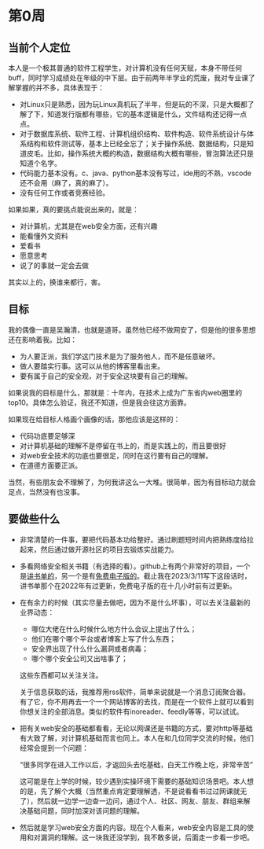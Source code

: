 # 第0周

## **当前个人定位**

本人是一个极其普通的软件工程学生，对计算机没有任何天赋，本身不带任何buff，同时学习成绩处在年级的中下层。由于前两年半学业的荒废，我对专业课了解掌握的并不多，具体表现于：

- 对Linux只是熟悉，因为玩Linux真机玩了半年，但是玩的不深，只是大概都了解了下，知道发行版都有哪些，它的基本逻辑是什么，文件结构还记得一点点。
- 对于数据库系统、软件工程、计算机组织结构、软件构造、软件系统设计与体系结构和软件测试等，基本上已经全忘了；关于操作系统、数据结构，只是知道皮毛。比如，操作系统大概的构造，数据结构大概有哪些，冒泡算法还只是知道个名字。
- 代码能力基本没有。c、java、python基本没有写过，ide用的不熟，vscode还不会用（麻了，真的麻了）。
- 没有任何工作或者竞赛经验。

如果如果，真的要挑点能说出来的，就是：

- 对计算机，尤其是在web安全方面，还有兴趣
- 能看懂外文资料
- 爱看书
- 愿意思考
- 说了的事就一定会去做

其实以上的，换谁来都行，害。

## **目标**

我的偶像一直是吴瀚清，也就是道哥。虽然他已经不做网安了，但是他的很多思想还在影响着我。比如：

- 为人要正派，我们学这门技术是为了服务他人，而不是任意破坏。
- 做人要踏实行事。这可以从他的博客里看出来。
- 要有属于自己的安全观，对于安全这块要有自己的理解。

如果说我的目标是什么，那就是：十年内，在技术上成为广东省内web圈里的top10。具体怎么验证，我还不知道，但是我会往这方面靠。

如果现在给目标人格画个画像的话，那他应该是这样的：

- 代码功底要足够深
- 对计算机基础的理解不是停留在书上的，而是实践上的，而且要很好
- 对web安全技术的功底也要很足，同时在这行要有自己的理解。
- 在道德方面要正派。

当然，有些朋友会不理解了，为何我讲这么一大堆。很简单，因为有目标动力就会足点，当然没有也没事。

## 要做些什么

- 非常清楚的一件事，要把代码基本功给整好。通过刷题短时间内把熟练度给拉起来，然后通过做开源社区的项目去锻炼实战能力。

- 多看网络安全相关书籍（有选择的看）。github上有两个非常好的项目，一个是[讲书单的]([]())，另一个是有[免费电子版的]([]())。截止我在2023/3/11写下这段话时，讲书单那个在2022年有过更新，免费电子版的在十几小时前有过更新。

- 在有余力的时候（其实尽量去做吧，因为不是什么坏事），可以去关注最新的业界动态：

  - 哪位大佬在什么时候什么地方什么会议上提出了什么；
  - 他们在哪个哪个平台或者博客上写了什么东西；
  - 安全界出现了什么什么漏洞或者病毒；
  - 哪个哪个安全公司又出啥事了；

  这些东西都可以关注关注。

  关于信息获取的话，我推荐用rss软件，简单来说就是一个消息订阅聚合器。有了它，你不用再去一个一个网站博客的去找，而是在一个软件上就可以看到你想关注的全部消息。类似的软件有inoreader、feedly等等，可以试试。

- 把有关web安全的基础都看看，无论以网课还是书籍的方式，要对http等基础有大致了解，对计算机基础而言也同上。本人在和几位同学交流的时候，他们经常会提到一个问题：

  “很多同学在进入工作以后，才返回头去吃基础，白天工作晚上吃，非常辛苦”

  这可能是在上学的时候，较少遇到实操环境下需要的基础知识场景吧。本人想的是，先了解个大概（当然重点肯定要理解透，不是说看看书过过网课就无了），然后就一边学一边查一边问，通过个人、社区、网友、朋友、群组来解决基础问题，同时加深对该问题的理解。

- 然后就是学习web安全方面的内容。现在个人看来，web安全内容是工具的使用和对漏洞的理解。这一块我还没学到，我不敢多说，后面走一步看一步吧。
